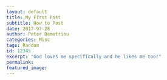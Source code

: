 ```yaml
---
layout: default
title: My First Post
subtitle: How to Post
date: 2017-97-28
author: Peter Demetriou
categories: Misc
tags: Random
id: 12345
excerpt: "God loves me specifically and he likes me too!"
permalink:
featured_image:
---
```


